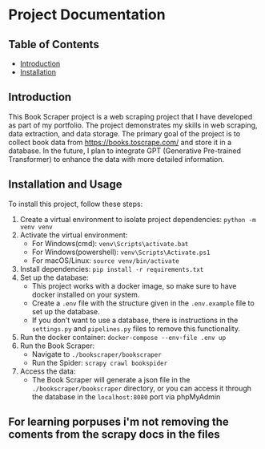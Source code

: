 # Project Documentation

## Table of Contents
- [Introduction](#introduction)
- [Installation](#installation)

## Introduction
This Book Scraper project is a web scraping project that I have developed as part of my portfolio. The project demonstrates my skills in web scraping, data extraction, and data storage. The primary goal of the project is to collect book data from https://books.toscrape.com/ and store it in a database. In the future, I plan to integrate GPT (Generative Pre-trained Transformer) to enhance the data with more detailed information.

## Installation and Usage
To install this project, follow these steps:

1. Create a virtual environment to isolate project dependencies: `python -m venv venv`
2. Activate the virtual environment:
    - For Windows(cmd): `venv\Scripts\activate.bat`
    - For Windows(powershell): `venv\Scripts\Activate.ps1`
    - For macOS/Linux: `source venv/bin/activate`
3. Install dependencies: `pip install -r requirements.txt`
4. Set up the database:
    - This project works with a docker image, so make sure to have docker installed on your system.
    - Create a `.env` file with the structure given in the `.env.example` file to set up the database.
    - If you don't want to use a database, there is instructions in the `settings.py` and `pipelines.py`
    files to remove this functionality.
5. Run the docker container: `docker-compose --env-file .env up`
6. Run the Book Scraper:
    - Navigate to `./bookscraper/bookscraper`
    - Run the Spider: `scrapy crawl bookspider`
7. Access the data:
    - The Book Scraper will generate a json file in the `./bookscraper/bookscraper` directory,
    or you can access it through the database in the `localhost:8080` port via phpMyAdmin

## For learning porpuses i'm not removing the coments from the scrapy docs in the files
